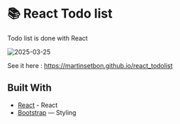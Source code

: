 # 📚 React Todo list

Todo list is done with React

![2025-03-25](https://github.com/user-attachments/assets/37b92fad-f106-4d4e-bb2a-27a6c288e637)


See it here : https://martinsetbon.github.io/react_todolist

## Built With
- [React](https://fr.react.dev/) - React 
- [Bootstrap](https://getbootstrap.com/) — Styling
